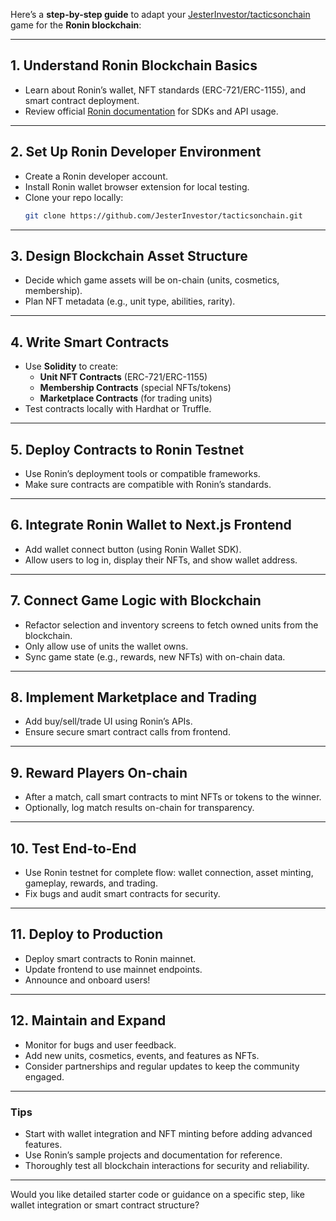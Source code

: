 Here’s a **step-by-step guide** to adapt your [JesterInvestor/tacticsonchain](https://github.com/JesterInvestor/tacticsonchain) game for the **Ronin blockchain**:

---

## 1. **Understand Ronin Blockchain Basics**
- Learn about Ronin’s wallet, NFT standards (ERC-721/ERC-1155), and smart contract deployment.
- Review official [Ronin documentation](https://docs.roninchain.com/) for SDKs and API usage.

---

## 2. **Set Up Ronin Developer Environment**
- Create a Ronin developer account.
- Install Ronin wallet browser extension for local testing.
- Clone your repo locally:  
  ```bash
  git clone https://github.com/JesterInvestor/tacticsonchain.git
  ```

---

## 3. **Design Blockchain Asset Structure**
- Decide which game assets will be on-chain (units, cosmetics, membership).
- Plan NFT metadata (e.g., unit type, abilities, rarity).

---

## 4. **Write Smart Contracts**
- Use **Solidity** to create:
  - **Unit NFT Contracts** (ERC-721/ERC-1155)
  - **Membership Contracts** (special NFTs/tokens)
  - **Marketplace Contracts** (for trading units)
- Test contracts locally with Hardhat or Truffle.

---

## 5. **Deploy Contracts to Ronin Testnet**
- Use Ronin’s deployment tools or compatible frameworks.
- Make sure contracts are compatible with Ronin’s standards.

---

## 6. **Integrate Ronin Wallet to Next.js Frontend**
- Add wallet connect button (using Ronin Wallet SDK).
- Allow users to log in, display their NFTs, and show wallet address.

---

## 7. **Connect Game Logic with Blockchain**
- Refactor selection and inventory screens to fetch owned units from the blockchain.
- Only allow use of units the wallet owns.
- Sync game state (e.g., rewards, new NFTs) with on-chain data.

---

## 8. **Implement Marketplace and Trading**
- Add buy/sell/trade UI using Ronin’s APIs.
- Ensure secure smart contract calls from frontend.

---

## 9. **Reward Players On-chain**
- After a match, call smart contracts to mint NFTs or tokens to the winner.
- Optionally, log match results on-chain for transparency.

---

## 10. **Test End-to-End**
- Use Ronin testnet for complete flow: wallet connection, asset minting, gameplay, rewards, and trading.
- Fix bugs and audit smart contracts for security.

---

## 11. **Deploy to Production**
- Deploy smart contracts to Ronin mainnet.
- Update frontend to use mainnet endpoints.
- Announce and onboard users!

---

## 12. **Maintain and Expand**
- Monitor for bugs and user feedback.
- Add new units, cosmetics, events, and features as NFTs.
- Consider partnerships and regular updates to keep the community engaged.

---

### **Tips**
- Start with wallet integration and NFT minting before adding advanced features.
- Use Ronin’s sample projects and documentation for reference.
- Thoroughly test all blockchain interactions for security and reliability.

---

Would you like detailed starter code or guidance on a specific step, like wallet integration or smart contract structure?
